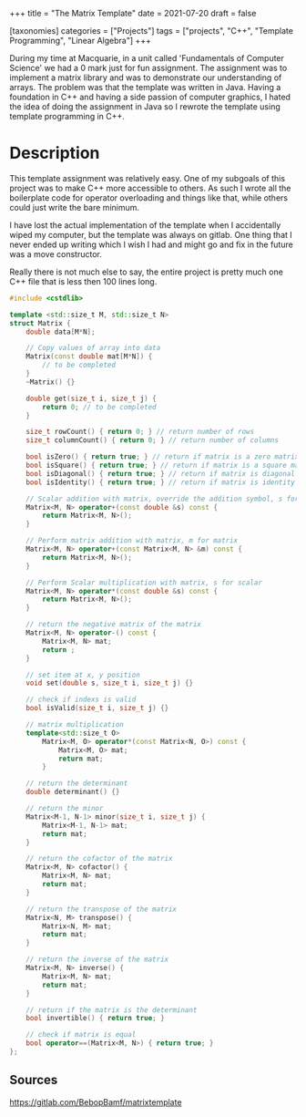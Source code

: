 +++
title = "The Matrix Template"
date = 2021-07-20
draft = false

[taxonomies]
categories = ["Projects"]
tags = ["projects", "C++", "Template Programming", "Linear Algebra"]
+++

During my time at Macquarie, in a unit called 'Fundamentals of Computer Science'
we had a 0 mark just for fun assignment. The assignment was to implement a
matrix library and was to demonstrate our understanding of arrays. The problem
was that the template was written in Java. Having a foundation in C++ and having
a side passion of computer graphics, I hated the idea of doing the assignment in
Java so I rewrote the template using template programming in C++.

<!-- more -->

# Description

This template assignment was relatively easy. One of my subgoals of this project
was to make C++ more accessible to others. As such I wrote all the boilerplate
code for operator overloading and things like that, while others could just
write the bare minimum.

I have lost the actual implementation of the template when I accidentally
wiped my computer, but the template was always on gitlab. One thing that I never
ended up writing which I wish I had and might go and fix in the future was a
move constructor.

Really there is not much else to say, the entire project is pretty much one
C++ file that is less then 100 lines long.

```cpp
#include <cstdlib>

template <std::size_t M, std::size_t N>
struct Matrix {
    double data[M*N];

    // Copy values of array into data
    Matrix(const double mat[M*N]) {
        // to be completed
    }
    ~Matrix() {}

    double get(size_t i, size_t j) {
        return 0; // to be completed
    }

    size_t rowCount() { return 0; } // return number of rows
    size_t columnCount() { return 0; } // return number of columns

    bool isZero() { return true; } // return if matrix is a zero matrix
    bool isSquare() { return true; } // return if matrix is a square matrix
    bool isDiagonal() { return true; } // return if matrix is diagonal
    bool isIdentity() { return true; } // return if matrix is identity

    // Scalar addition with matrix, override the addition symbol, s for scalar
    Matrix<M, N> operator+(const double &s) const {
        return Matrix<M, N>();
    }

    // Perform matrix addition with matrix, m for matrix
    Matrix<M, N> operator+(const Matrix<M, N> &m) const {
        return Matrix<M, N>();
    }

    // Perform Scalar multiplication with matrix, s for scalar
    Matrix<M, N> operator*(const double &s) const {
        return Matrix<M, N>();
    }

    // return the negative matrix of the matrix
    Matrix<M, N> operator-() const {
        Matrix<M, N> mat;
        return ;
    }

    // set item at x, y position
    void set(double s, size_t i, size_t j) {}

    // check if indexs is valid
    bool isValid(size_t i, size_t j) {}

    // matrix multiplication
    template<std::size_t O>
        Matrix<M, O> operator*(const Matrix<N, O>) const {
            Matrix<M, O> mat;
            return mat;
        }

    // return the determinant
    double determinant() {}

    // return the minor
    Matrix<M-1, N-1> minor(size_t i, size_t j) {
        Matrix<M-1, N-1> mat;
        return mat;
    }

    // return the cofactor of the matrix
    Matrix<M, N> cofactor() {
        Matrix<M, N> mat;
        return mat;
    }

    // return the transpose of the matrix
    Matrix<N, M> transpose() {
        Matrix<N, M> mat;
        return mat;
    }

    // return the inverse of the matrix
    Matrix<M, N> inverse() {
        Matrix<M, N> mat;
        return mat;
    }

    // return if the matrix is the determinant
    bool invertible() { return true; }

    // check if matrix is equal
    bool operator==(Matrix<M, N>) { return true; }
};
```

## Sources

<https://gitlab.com/BebopBamf/matrixtemplate>